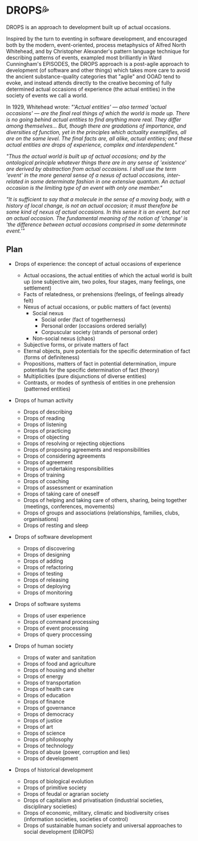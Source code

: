 # DROPS💦

DROPS is an approach to development built up of actual occasions.

Inspired by the turn to eventing in software development, and encouraged both by the modern, event-oriented, process metaphysics of Alfred North Whitehead, and by Christopher Alexander's pattern language technique for describing patterns of events, exampled most brilliantly in Ward Cunningham's EPISODES, the DROPS approach is a post-agile approach to development (of software and other things) which takes more care to avoid the ancient substance-quality categories that "agile" and OOAD tend to evoke, and instead attends directly to the creative becoming of fully determined actual occasions of experience (the actual entities) in the society of events we call a world.

In 1929, Whitehead wrote: *"'Actual entities' — also termed 'actual occasions' — are the final real things of which the world is made up. There is no going behind actual entities to find anything more real. They differ among themselves... But, though there are gradations of importance, and diversities of function, yet in the principles which actuality exemplifies, all are on the same level. The final facts are, all alike, actual entities; and these actual entities are drops of experience, complex and interdependent."*

*"Thus the actual world is built up of actual occasions; and by the ontological principle whatever things there are in any sense of 'existence' are derived by abstraction from actual occasions. I shall use the term 'event' in the more general sense of a nexus of actual occasions, inter-related in some determinate fashion in one extensive quantum. An actual occasion is the 
limiting type of an event with only one member."*

*"It is sufficient to say that a molecule in the sense of a moving body, with a history of local change, is not an actual occasion; it must therefore be some kind of nexus of actual occasions. In this sense it is an event, but not an actual occasion. The fundamental meaning of the notion of 'change' is 'the difference between actual occasions comprised in some determinate event.'"*

## Plan

- Drops of experience: the concept of actual occasions of experience
  - Actual occasions, the actual entities of which the actual world is built up (one subjective aim, two poles, four stages, many feelings, one settlement)
  - Facts of relatedness, or prehensions (feelings, of feelings already felt)
  - Nexus of actual occasions, or public matters of fact (events)
    - Social nexus
      - Social order (fact of togetherness)
      - Personal order (occasions ordered serially)
      - Corpuscular society (strands of personal order)
    - Non-social nexus (chaos)
  - Subjective forms, or private matters of fact
  - Eternal objects, pure potentials for the specific determination of fact (forms of definiteness)
  - Propositions, matters of fact in potential determination, impure potentials for the specific determination of fact (theory)
  - Multiplicities (pure disjunctions of diverse entities)
  - Contrasts, or modes of synthesis of entities in one prehension (patterned entities)

- Drops of human activity
  - Drops of describing
  - Drops of reading
  - Drops of listening
  - Drops of practicing
  - Drops of objecting
  - Drops of resolving or rejecting objections
  - Drops of proposing agreements and responsibilities
  - Drops of considering agreements
  - Drops of agreement
  - Drops of undertaking responsibilities
  - Drops of training
  - Drops of coaching
  - Drops of assessment or examination
  - Drops of taking care of oneself
  - Drops of helping and taking care of others, sharing, being together (meetings, conferences, movements)
  - Drops of groups and associations (relationships, families, clubs, organisations)
  - Drops of resting and sleep
  
- Drops of software development
  - Drops of discovering
  - Drops of designing
  - Drops of adding
  - Drops of refactoring
  - Drops of testing
  - Drops of releasing
  - Drops of deploying
  - Drops of monitoring

- Drops of software systems
  - Drops of user experience
  - Drops of command processing
  - Drops of event processing
  - Drops of query proccessing

- Drops of human society
  - Drops of water and sanitation
  - Drops of food and agriculture
  - Drops of housing and shelter
  - Drops of energy
  - Drops of transportation
  - Drops of health care
  - Drops of education
  - Drops of finance
  - Drops of governance
  - Drops of democracy
  - Drops of justice
  - Drops of art
  - Drops of science
  - Drops of philosophy
  - Drops of technology
  - Drops of abuse (power, corruption and lies)
  - Drops of development
  
- Drops of historical development  
  - Drops of biological evolution
  - Drops of primitive society
  - Drops of feudal or agrarian society
  - Drops of capitalism and privatisation (industrial societies, disciplinary societies)
  - Drops of economic, military, climatic and biodiversity crises (information societies, societies of control)
  - Drops of sustainable human society and universal approaches to social development (DROPS)
